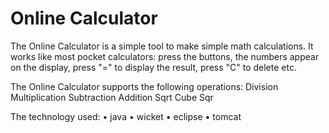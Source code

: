 # Online Calculator

The Online Calculator is a simple tool to make simple math calculations. It works like most pocket calculators: press the buttons, the numbers appear on the display, press "=" to display the result, press "C" to delete etc.

The Online Calculator supports the following operations: Division Multiplication Subtraction Addition Sqrt Cube Sqr

The technology used: •	java •	wicket •	eclipse •	tomcat
